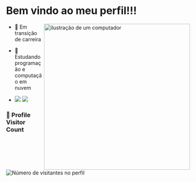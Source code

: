 # Bem vindo ao meu perfil!!!

<img src="https://raw.githubusercontent.com/MicaelliMedeiros/micaellimedeiros/master/image/computer-illustration.png" alt="ilustração de um computador" min-width="400px" max-width="400px" width="400px" align="right">

- 🔭 Em transição de carreira
- 🌱 Estudando programação e computação em nuvem

-  <a href = "gabriel.lemos1992@gmail.com"><img src="https://img.shields.io/badge/-Gmail-%23333?style=for-the-badge&logo=gmail&logoColor=white" target="_blank"></a>
  <a href="https://www.linkedin.com/in/gabriel-lemos92/" target="_blank"><img src="https://img.shields.io/badge/-LinkedIn-%230077B5?style=for-the-badge&logo=linkedin&logoColor=white" target="_blank"></a> 

<div>
  <h3><b>📍 Profile Visitor Count</b></h3>
</div>
  <img
    src="https://profile-counter.glitch.me/TheLem0s/count.svg"
    alt="Número de visitantes no perfil"
  />
</p>

